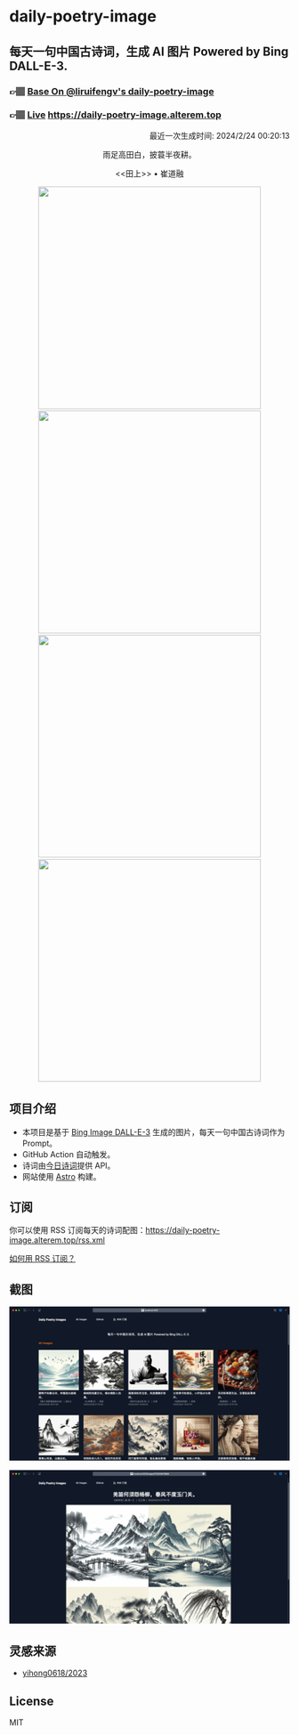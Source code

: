 
# daily-poetry-image

## 每天一句中国古诗词，生成 AI 图片 Powered by Bing DALL-E-3.

### 👉🏽 [Base On @liruifengv's daily-poetry-image](https://github.com/liruifengv/daily-poetry-image)

### 👉🏽 [Live](https://daily-poetry-image.alterem.top/) https://daily-poetry-image.alterem.top

<p align="right">
  最近一次生成时间: 2024/2/24 00:20:13
</p>
<p align="center">
雨足高田白，披蓑半夜耕。
</p>
<p align="center">
<<田上>> • 崔道融
</p>
<p align="center">
<img src="https://tse2.mm.bing.net/th/id/OIG3.ksDfWfY7qYyR9TnGVSEK" height="400" width="400" />
<img src="https://tse4.mm.bing.net/th/id/OIG3.LQyEapJ0lSCCnP6k3pI7" height="400" width="400" />
<img src="https://tse2.mm.bing.net/th/id/OIG3.cv1ycowmSViYXMUjOH5w" height="400" width="400" />
<img src="https://tse4.mm.bing.net/th/id/OIG3.5Zzw5cK3GNzIwBhmNHAb" height="400" width="400" />
</p>

## 项目介绍

-   本项目是基于 [Bing Image DALL-E-3](https://www.bing.com/images/create) 生成的图片，每天一句中国古诗词作为 Prompt。
-   GitHub Action 自动触发。
-   诗词由[今日诗词](https://www.jinrishici.com/)提供 API。
-   网站使用 [Astro](https://astro.build) 构建。

## 订阅

你可以使用 RSS 订阅每天的诗词配图：https://daily-poetry-image.alterem.top/rss.xml

[如何用 RSS 订阅？](https://zhuanlan.zhihu.com/p/55026716)

## 截图

![图片列表](./screenshots/Snipaste_2023-12-28_21-00-26.png)

![图片详情](./screenshots/Snipaste_2023-12-28_21-00-53.png)

## 灵感来源

-   [yihong0618/2023](https://github.com/yihong0618/2023)

## License

MIT
